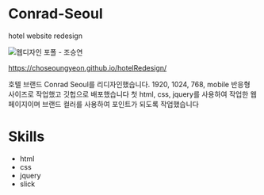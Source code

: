 # Conrad-Seoul
hotel website redesign

![웹디자인 포폴 - 조승연](https://user-images.githubusercontent.com/97166696/163694881-0cbcf399-edb2-4f04-85c0-a0f38b7c7d72.jpg)

https://choseoungyeon.github.io/hotelRedesign/

호텔 브랜드 Conrad Seoul를 리디자인했습니다. 1920, 1024, 768, mobile 반응형 사이즈로 작업했고 깃헙으로 배포했습니다
첫 html, css, jquery를 사용하여 작업한 웹페이지이며 브랜드 컬러를 사용하여 포인트가 되도록 작업했습니다

# Skills

+ html
+ css
+ jquery
+ slick
